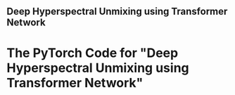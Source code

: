 ## Deep Hyperspectral Unmixing using Transformer Network

# The PyTorch Code for "Deep Hyperspectral Unmixing using Transformer Network"
